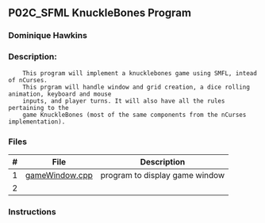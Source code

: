 ## P02C_SFML KnuckleBones Program
### Dominique Hawkins
### Description: 
		This program will implement a knucklebones game using SMFL, intead of nCurses.
		This prgram will handle window and grid creation, a dice rolling animation, keyboard and mouse
		inputs, and player turns. It will also have all the rules pertaining to the
		game KnuckleBones (most of the same components from the nCurses implementation).
### Files
|   #   | File     | Description                      |
| :---: | -------- | -------------------------------- |
|   1   |[gameWindow.cpp](https://github.com/DomHaw21/2143-OOP-HAWKINS/blob/main/Assignments/P02C_SFML/gameWindow.cpp)| program to display game window|
|   2   |[]()||
### Instructions
